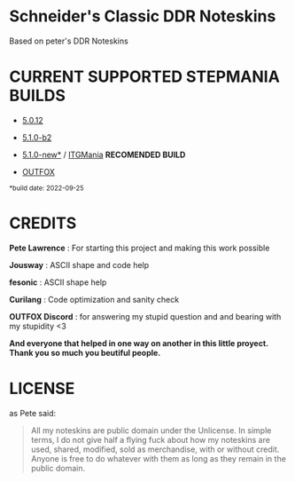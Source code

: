 # Schneider's Classic DDR Noteskins

Based on peter's DDR Noteskins

# CURRENT SUPPORTED STEPMANIA BUILDS

- [5.0.12](https://www.stepmania.com/download/)

- [5.1.0-b2](https://github.com/stepmania/stepmania/releases/tag/v5.1.0-b2)

- [5.1.0-new*](https://drive.google.com/file/d/1m5H4UXPKWHxiIV1eFW7GpySu8Mdrfm6p/view?usp=sharing) / [ITGMania](https://www.itgmania.com/) **RECOMENDED BUILD**

- [OUTFOX](https://projectoutfox.com/)

<sub>*build date: 2022-09-25</sub>

# CREDITS

**Pete Lawrence** : For starting this project and making this work possible

**Jousway** : ASCII shape and code help

**fesonic** : ASCII shape help

**Curilang** : Code optimization and sanity check

**OUTFOX Discord** : for answering my stupid question and and bearing with my stupidity <3

**And everyone that helped in one way on another in this little proyect. Thank you so much you beutiful people.**

# LICENSE

as Pete said:

> All my noteskins are public domain under the Unlicense. In simple terms, I do not give half a flying fuck about how my noteskins are used, shared, modified, sold as merchandise, with or without credit. Anyone is free to do whatever with them as long as they remain in the public domain.
